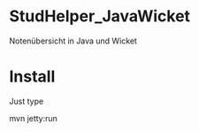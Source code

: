 StudHelper_JavaWicket
=====================

Notenübersicht in Java und Wicket

Install
=======

Just type

mvn jetty:run
